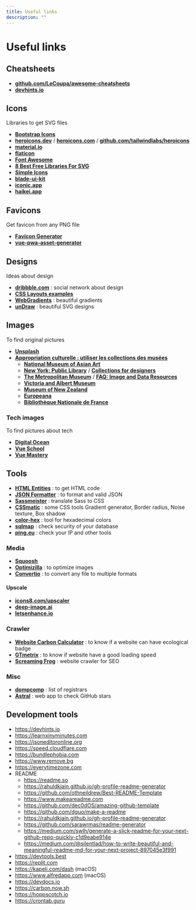 ```yaml
---
title: Useful links
description: ""
---
```


# Useful links

## Cheatsheets

- [**github.com/LeCoupa/awesome-cheatsheets**](https://github.com/LeCoupa/awesome-cheatsheets)
- [**devhints.io**](https://devhints.io)

## Icons

Libraries to get SVG files

- [**Bootstrap Icons**](https://icons.getbootstrap.com)
- [**heroicons.dev**](https://heroicons.dev) / [**heroicons.com**](https://heroicons.com) / [**github.com/tailwindlabs/heroicons**](https://github.com/tailwindlabs/heroicons)
- [**material.io**](https://material.io/resources/icons)
- [**flaticon**](https://www.flaticon.com)
- [**Font Awesome**](https://fontawesome.com)
- [**8 Best Free Libraries For SVG**](https://www.webdesignerdepot.com/2018/02/8-best-free-libraries-for-svg)
- [**Simple Icons**](https://simpleicons.org)
- [**blade-ui-kit**](https://blade-ui-kit.com/blade-icons)
- [**iconic.app**](https://iconic.app)
- [**haikei.app**](https://haikei.app)

## Favicons

Get favicon from any PNG file

- [**Favicon Generator**](https://realfavicongenerator.net)
- [**vue-pwa-asset-generator**](https://github.com/jcalixte/vue-pwa-asset-generator)

## Designs

Ideas about design

- [**dribbble.com**](https://dribbble.com) : social network about design
- [**CSS Layouts examples**](https://csslayout.io/patterns)
- [**WebGradients**](https://webgradients.com) : beautiful gradients
- [**unDraw**](https://undraw.co) : beautiful SVG designs

## Images

To find original pictures

- [**Unsplash**](https://unsplash.com)
- [**Appropriation culturelle : utiliser les collections des musées**](https://la-cascade.io/appropriation-culturelle-utiliser-les-collections-des-musees)
  - [**National Museum of Asian Art**](https://asia.si.edu/collections)
  - [**New York: Public Library**](https://digitalcollections.nypl.org) / [**Collections for designers**](https://digitalcollections.nypl.org/collections/lane/collections-for-designers)
  - [**The Metropolitan Museum**](https://www.metmuseum.org/art/collection) / [**FAQ: Image and Data Resources**](https://www.metmuseum.org/about-the-met/policies-and-documents/image-resources/frequently-asked-questions)
  - [**Victoria and Albert Museum**](http://collections.vam.ac.uk)
  - [**Museum of New Zealand**](https://collections.tepapa.govt.nz)
  - [**Europeana**](https://www.europeana.eu)
  - [**Bibliothèque Nationale de France**](https://www.bnf.fr)

### Tech images

To find pictures about tech

- [**Digital Ocean**](https://dribbble.com/digitalocean)
- [**Vue School**](https://vueschool.io/courses)
- [**Vue Mastery**](https://www.vuemastery.com/courses)

## Tools

- [**HTML Entities**](https://www.toptal.com/designers/htmlarrows) : to get HTML code
- [**JSON Formatter**](https://jsonformatter.curiousconcept.com) : to format and valid JSON
- [**Sassmeister**](https://www.sassmeister.com) : translate Sass to CSS
- [**CSSmatic**](https://www.cssmatic.com) : some CSS tools Gradient generator, Border radius, Noise texture, Box shadow
- [**color-hex**](https://www.color-hex.com) : tool for hexadecimal colors
- [**sqlmap**](http://sqlmap.org) : check security of your database
- [**ping.eu**](https://ping.eu) : check your IP and other tools

### Media

- [**Squoosh**](https://squoosh.app)
- [**Optimizilla**](https://imagecompressor.com/fr) : to optimize images
- [**Convertio**](https://convertio.co) : to convert any file to multiple formats

#### Upscale

- [**icons8.com/upscaler**](https://icons8.com/upscaler)
- [**deep-image.ai**](https://deep-image.ai)
- [**letsenhance.io**](https://letsenhance.io)

### Crawler

- [**Website Carbon Calculator**](https://www.websitecarbon.com) : to know if a website can have ecological badge
- [**GTmetrix**](https://gtmetrix.com) : to know if website have a good loading speed
- [**Screaming Frog**](https://www.screamingfrog.co.uk/seo-spider) : website crawler for SEO

### Misc

- [**dompcomp**](https://www.domcomp.com) : list of registrars
- [**Astral**](https://app.astralapp.com) : web app to check GitHub stars

## Development tools

- <https://devhints.io>
- <https://learnxinyminutes.com>
- <https://jsoneditoronline.org>
- <https://speed.cloudflare.com>
- <https://bundlephobia.com>
- <https://www.remove.bg>
- <https://everytimezone.com>
- README
  - <https://readme.so>
  - <https://rahuldkjain.github.io/gh-profile-readme-generator>
  - <https://github.com/othneildrew/Best-README-Template>
  - <https://www.makeareadme.com>
  - <https://github.com/dec0dOS/amazing-github-template>
  - <https://github.com/dguo/make-a-readme>
  - <https://rahuldkjain.github.io/gh-profile-readme-generator>
  - <https://github.com/sarawrmas/readme-generator>
  - <https://medium.com/swlh/generate-a-slick-readme-for-your-next-github-repo-quickly-c1d9eabe914e>
  - <https://medium.com/@silentlad/how-to-write-beautiful-and-meaningful-readme-md-for-your-next-project-897045e3f991>
- <https://devtools.best>
- <https://replit.com>
- <https://kapeli.com/dash> (macOS)
- <https://www.alfredapp.com> (macOS)
- <https://devdocs.io>
- <https://carbon.now.sh>
- <https://hoppscotch.io>
- <https://crontab.guru>
